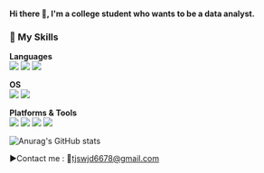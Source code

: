 
#### Hi there 👋, I'm a college student who wants to be a data analyst.


### 💪 My Skills
__Languages__  
<img src="https://img.shields.io/badge/Python-3776AB?style=flat-square&logo=Python&logoColor=white"/> <img src="https://img.shields.io/badge/R-276DC3?style=flat-square&logo=R&logoColor=white"/> <img src="https://img.shields.io/badge/SQL-4479A1?style=flat-square&logo=SQL&logoColor=white"/>

__OS__  
<img src="https://img.shields.io/badge/Linux-FCC624?style=flat-square&logo=Linux&logoColor=white"/> <img src="https://img.shields.io/badge/Windows-0078D6?style=flat-square&logo=Windows&logoColor=white"/>

__Platforms & Tools__  
<img src="https://img.shields.io/badge/SQLDeveloper-F80000?style=flat-square&logo=Oracle&logoColor=white"/> <img src="https://img.shields.io/badge/Git-F05032?style=flat-square&logo=Git&logoColor=white"/> <img src="https://img.shields.io/badge/Notion-000000?style=flat-square&logo=Notion&logoColor=white"/>  <img src="https://img.shields.io/badge/SPSS-052FAD?style=flat-square&logo=IBM&logoColor=white"/>

![Anurag's GitHub stats](https://github-readme-stats.vercel.app/api?username=sjsjlee&show_icons=true&theme=radical)

▶Contact me : 📧tjswjd6678@gmail.com

